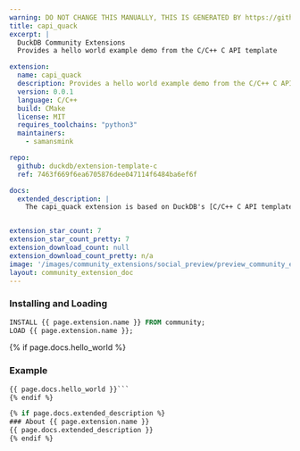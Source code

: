```yaml
---
warning: DO NOT CHANGE THIS MANUALLY, THIS IS GENERATED BY https://github/duckdb/community-extensions repository, check README there
title: capi_quack
excerpt: |
  DuckDB Community Extensions
  Provides a hello world example demo from the C/C++ C API template

extension:
  name: capi_quack
  description: Provides a hello world example demo from the C/C++ C API template
  version: 0.0.1
  language: C/C++
  build: CMake
  license: MIT
  requires_toolchains: "python3"
  maintainers:
    - samansmink

repo:
  github: duckdb/extension-template-c
  ref: 7463f669f6ea6705876dee047114f6484ba6ef6f

docs:
  extended_description: |
    The capi_quack extension is based on DuckDB's [C/C++ C API template](https://github.com/duckdb/extension-template-c/).


extension_star_count: 7
extension_star_count_pretty: 7
extension_download_count: null
extension_download_count_pretty: n/a
image: '/images/community_extensions/social_preview/preview_community_extension_capi_quack.png'
layout: community_extension_doc
---
```


### Installing and Loading
```sql
INSTALL {{ page.extension.name }} FROM community;
LOAD {{ page.extension.name }};
```

{% if page.docs.hello_world %}
### Example
```sql
{{ page.docs.hello_world }}```
{% endif %}

{% if page.docs.extended_description %}
### About {{ page.extension.name }}
{{ page.docs.extended_description }}
{% endif %}


